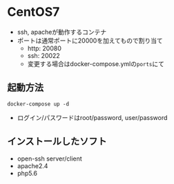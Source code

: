 # CentOS7
- ssh, apacheが動作するコンテナ
- ポートは通常ポートに20000を加えてもので割り当て
    - http: 20080
    - ssh: 20022
    - 変更する場合はdocker-compose.ymlの`ports`にて
## 起動方法
`docker-compose up -d`
- ログイン/パスワードはroot/password, user/password

## インストールしたソフト
- open-ssh server/client
- apache2.4
- php5.6

